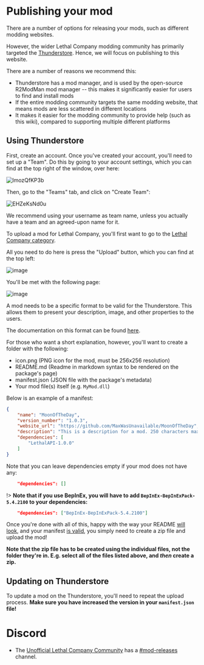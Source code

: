 # Publishing your mod

There are a number of options for releasing your mods, such as different modding websites.

However, the wider Lethal Company modding community has primarily targeted the [Thunderstore](https://thunderstore.io/c/lethal-company/). Hence, we will focus on publishing to this website.

There are a number of reasons we recommend this:

- Thunderstore has a mod manager, and is used by the open-source R2ModMan mod manager -- this makes it significantly easier for users to find and install mods
- If the entire modding community targets the same modding website, that means mods are less scattered in different locations
- It makes it easier for the modding community to provide help (such as this wiki), compared to supporting multiple different platforms

<!-- ## Mod websites -->

<!-- - https://www.moddb.com/games/lethal-company -->

<!-- - https://www.nexusmods.com -->

<!-- - https://mod.io/g **(Not available currently, since Lethal Company has not been registered there yet)** -->

## Using Thunderstore

First, create an account. Once you've created your account, you'll need to set up a "Team". Do this by going to your account settings, which you can find at the top right of the window, over here:

![lmozQfKP3b](https://github.com/LethalCompany/LethalCompanyModdingWiki/assets/89798523/5edbfa2f-1ad6-47b2-a610-20d1de0a59fb)

Then, go to the "Teams" tab, and click on "Create Team":

![EHZeKsNd0u](https://github.com/LethalCompany/LethalCompanyModdingWiki/assets/89798523/7b79a775-8dbb-41b4-920e-ab43b5371e63)

We recommend using your username as team name, unless you actually have a team and an agreed-upon name for it.

To upload a mod for Lethal Company, you'll first want to go to the [Lethal Company category](https://thunderstore.io/c/lethal-company/).

All you need to do here is press the "Upload" button, which you can find at the top left:

![image](https://github.com/LethalCompany/LethalCompanyModdingWiki/assets/89798523/f17bb9de-8542-47a0-8cb9-6fc0efbef3a9)

You'll be met with the following page:

![image](https://github.com/LethalCompany/LethalCompanyModdingWiki/assets/89798523/02ea1513-d063-471a-8d30-f539f95132b5)

A mod needs to be a specific format to be valid for the Thunderstore. This allows them to present your description, image, and other properties to the users.

The documentation on this format can be found [here](https://thunderstore.io/c/lethal-company/create/docs/).

For those who want a short explanation, however, you'll want to create a folder with the following:

- icon.png (PNG icon for the mod, must be 256x256 resolution)
- README.md (Readme in markdown syntax to be rendered on the package's page)
- manifest.json (JSON file with the package's metadata)
- Your mod file(s) itself (e.g. `MyMod.dll`)

Below is an example of a manifest:

```json
{
    "name": "MoonOfTheDay",
    "version_number": "1.0.3",
    "website_url": "https://github.com/MaxWasUnavailable/MoonOfTheDay",
    "description": "This is a description for a mod. 250 characters max",
    "dependencies": [
        "LethalAPI-1.0.0"
    ]
}
```

Note that you can leave dependencies empty if your mod does not have any:

```json
    "dependencies": []
```

!> **Note that if you use BepInEx, you will have to add `BepInEx-BepInExPack-5.4.2100` to your dependencies:**

```json
    "dependencies": ["BepInEx-BepInExPack-5.4.2100"]
```

Once you're done with all of this, happy with the way your README [will look](https://thunderstore.io/tools/markdown-preview/), and your manifest [is valid](https://thunderstore.io/tools/manifest-v1-validator/), you simply need to create a zip file and upload the mod!

**Note that the zip file has to be created using the individual files, not the folder they're in. E.g. select all of the files listed above, and _then_ create a zip.**

## Updating on Thunderstore

To update a mod on the Thunderstore, you'll need to repeat the upload process. **Make sure you have increased the version in your `manifest.json` file!**

# Discord

- The [Unofficial Lethal Company Community](https://discord.gg/nYcQFEpXfU) has a [#mod-releases](https://discord.com/channels/1169792572382773318/1169851544359927858) channel.
